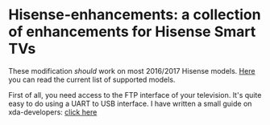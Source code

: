 # Hisense-enhancements: a collection of enhancements for Hisense Smart TVs

These modification *should* work on most 2016/2017 Hisense models. [Here]() you can read the current list of supported models.

First of all, you need access to the FTP interface of your television. It's quite easy to do using a UART to USB interface. I have written a small guide on xda-developers: [click here](https://forum.xda-developers.com/showpost.php?p=68737765&postcount=84)

